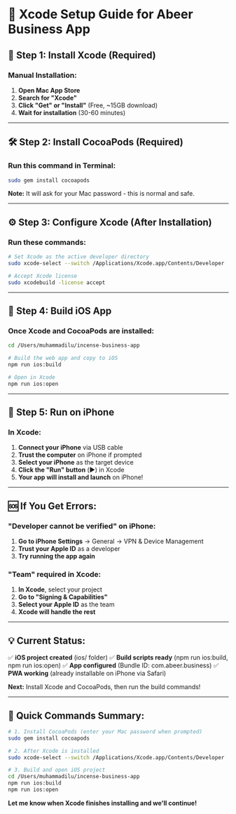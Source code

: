 # 🔧 **Xcode Setup Guide for Abeer Business App**

## 📱 **Step 1: Install Xcode (Required)**

### **Manual Installation:**
1. **Open Mac App Store**
2. **Search for "Xcode"**
3. **Click "Get" or "Install"** (Free, ~15GB download)
4. **Wait for installation** (30-60 minutes)

---

## 🛠 **Step 2: Install CocoaPods (Required)**

### **Run this command in Terminal:**
```bash
sudo gem install cocoapods
```
**Note:** It will ask for your Mac password - this is normal and safe.

---

## ⚙️ **Step 3: Configure Xcode (After Installation)**

### **Run these commands:**
```bash
# Set Xcode as the active developer directory
sudo xcode-select --switch /Applications/Xcode.app/Contents/Developer

# Accept Xcode license
sudo xcodebuild -license accept
```

---

## 🚀 **Step 4: Build iOS App**

### **Once Xcode and CocoaPods are installed:**
```bash
cd /Users/muhammadilu/incense-business-app

# Build the web app and copy to iOS
npm run ios:build

# Open in Xcode
npm run ios:open
```

---

## 📱 **Step 5: Run on iPhone**

### **In Xcode:**
1. **Connect your iPhone** via USB cable
2. **Trust the computer** on iPhone if prompted
3. **Select your iPhone** as the target device
4. **Click the "Run" button** (▶️) in Xcode
5. **Your app will install and launch** on iPhone!

---

## 🆘 **If You Get Errors:**

### **"Developer cannot be verified" on iPhone:**
1. **Go to iPhone Settings** → General → VPN & Device Management
2. **Trust your Apple ID** as a developer
3. **Try running the app again**

### **"Team" required in Xcode:**
1. **In Xcode**, select your project
2. **Go to "Signing & Capabilities"**
3. **Select your Apple ID** as the team
4. **Xcode will handle the rest**

---

## 💡 **Current Status:**

✅ **iOS project created** (ios/ folder)
✅ **Build scripts ready** (npm run ios:build, npm run ios:open)
✅ **App configured** (Bundle ID: com.abeer.business)
✅ **PWA working** (already installable on iPhone via Safari)

**Next:** Install Xcode and CocoaPods, then run the build commands!

---

## 🎯 **Quick Commands Summary:**

```bash
# 1. Install CocoaPods (enter your Mac password when prompted)
sudo gem install cocoapods

# 2. After Xcode is installed
sudo xcode-select --switch /Applications/Xcode.app/Contents/Developer

# 3. Build and open iOS project
cd /Users/muhammadilu/incense-business-app
npm run ios:build
npm run ios:open
```

**Let me know when Xcode finishes installing and we'll continue!**
